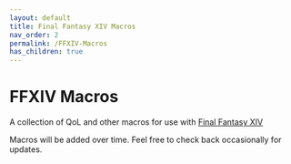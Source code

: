```yaml
---
layout: default
title: Final Fantasy XIV Macros
nav_order: 2
permalink: /FFXIV-Macros
has_children: true
---
```


# FFXIV Macros
A collection of QoL and other macros for use with [Final Fantasy XIV][FFXIV]

Macros will be added over time. Feel free to check back occasionally for updates.


[FFXIV]: https://www.finalfantasyxiv.com